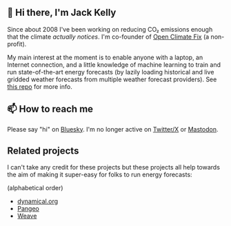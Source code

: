 ## 👋 Hi there, I'm Jack Kelly

Since about 2008 I've been working on reducing CO₂ emissions enough that the climate _actually notices_. I'm co-founder of [Open Climate Fix](https://github.com/openclimatefix/) (a non-profit).

My main interest at the moment is to enable anyone with a laptop, an Internet connection, and a little knowledge of machine learning to train and run state-of-the-art energy forecasts (by lazily loading historical and live gridded weather forecasts from multiple weather forecast providers). See [this repo](https://github.com/JackKelly/lets_make_it_super_easy_to_use_weather_forecast_data) for more info.

## 📫 How to reach me
Please say "hi" on [Bluesky](https://bsky.app/profile/jack-kelly.com). I'm no longer active on [Twitter/X](https://x.com/jack_kelly) or [Mastodon](https://mastodon.energy/@jack_kelly).

## Related projects

I can't take any credit for these projects but these projects all help towards the aim of making it super-easy for folks to run energy forecasts:

(alphabetical order)

- [dynamical.org](https://dynamical.org)
- [Pangeo](https://www.pangeo.io)
- [Weave](https://weave.energy)
